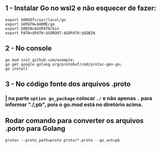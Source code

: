 ## 1 - Instalar Go no wsl2 e não esquecer de fazer: 

```
export GOROOT=/usr/local/go
export GOPATH=$HOME/go
export GOBIN=$GOPATH/bin
export PATH=$PATH:$GOROOT:$GOPATH:$GOBIN
```

## 2 - No console
```
go mod init github.com/exemple;
go get google.golang.org/protobuf/cmd/protoc-gen-go;
go install
```

## 3 - No código fonte dos arquivos .proto
### | na parte `option go_package` colocar  `./` e não apenas `.` para informar "./;pb", pois o go.mod está no diretório acima.

## Rodar comando para converter os arquivos .porto para Golang
```
protoc --proto_path=proto proto/*.proto --go_out=pb
```